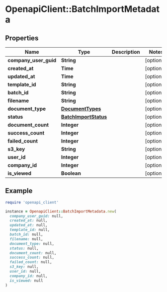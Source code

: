 # OpenapiClient::BatchImportMetadata

## Properties

| Name | Type | Description | Notes |
| ---- | ---- | ----------- | ----- |
| **company_user_guid** | **String** |  | [optional] |
| **created_at** | **Time** |  | [optional] |
| **updated_at** | **Time** |  | [optional] |
| **template_id** | **String** |  | [optional] |
| **batch_id** | **String** |  | [optional] |
| **filename** | **String** |  | [optional] |
| **document_type** | [**DocumentTypes**](DocumentTypes.md) |  | [optional] |
| **status** | [**BatchImportStatus**](BatchImportStatus.md) |  | [optional] |
| **document_count** | **Integer** |  | [optional] |
| **success_count** | **Integer** |  | [optional] |
| **failed_count** | **Integer** |  | [optional] |
| **s3_key** | **String** |  | [optional] |
| **user_id** | **Integer** |  | [optional] |
| **company_id** | **Integer** |  | [optional] |
| **is_viewed** | **Boolean** |  | [optional] |

## Example

```ruby
require 'openapi_client'

instance = OpenapiClient::BatchImportMetadata.new(
  company_user_guid: null,
  created_at: null,
  updated_at: null,
  template_id: null,
  batch_id: null,
  filename: null,
  document_type: null,
  status: null,
  document_count: null,
  success_count: null,
  failed_count: null,
  s3_key: null,
  user_id: null,
  company_id: null,
  is_viewed: null
)
```


